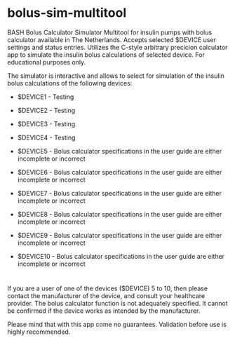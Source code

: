 # bolus-sim-multitool
BASH Bolus Calculator Simulator Multitool for insulin pumps with bolus calculator available in The Netherlands. Accepts selected $DEVICE user settings and status entries. Utilizes the C-style arbitrary precicion calculator app to simulate the insulin bolus calculations of selected device. For educational purposes only.

The simulator is interactive and allows to select for simulation of the insulin bolus calculations of the following devices:

- $DEVICE1 - Testing
- $DEVICE2 - Testing
- $DEVICE3 - Testing

- $DEVICE4 - Testing
- $DEVICE5 - Bolus calculator specifications in the user guide are either incomplete or incorrect

- $DEVICE6 - Bolus calculator specifications in the user guide are either incomplete or incorrect
- $DEVICE7 - Bolus calculator specifications in the user guide are either incomplete or incorrect
- $DEVICE8 - Bolus calculator specifications in the user guide are either incomplete or incorrect

- $DEVICE9 - Bolus calculator specifications in the user guide are either incomplete or incorrect

- $DEVICE10 - Bolus calculator specifications in the user guide are either incomplete or incorrect


#
If you are a user of one of the devices ($DEVICE) 5 to 10, then please contact the manufacturer of the device, and consult your healthcare provider. The bolus calculator function is not adequately specified. It cannot be confirmed if the device works as intended by the manufacturer. 

Please mind that with this app come no guarantees. Validation before use is highly recommended.








